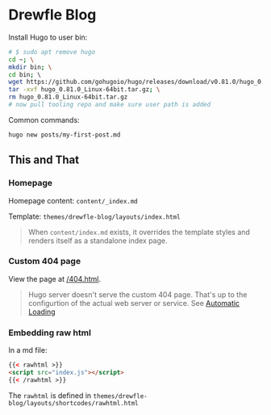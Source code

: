 # Drewfle Blog

Install Hugo to user bin:

```sh
# $ sudo apt remove hugo
cd ~; \
mkdir bin; \
cd bin; \ 
wget https://github.com/gohugoio/hugo/releases/download/v0.81.0/hugo_0.81.0_Linux-64bit.tar.gz; \
tar -xvf hugo_0.81.0_Linux-64bit.tar.gz; \
rm hugo_0.81.0_Linux-64bit.tar.gz
# now pull tooling repo and make sure user path is added
```

Common commands:

```sh
hugo new posts/my-first-post.md
```

## This and That

### Homepage

Homepage content: `content/_index.md`

Template: `themes/drewfle-blog/layouts/index.html`

> When `content/index.md` exists, it overrides the template styles and renders itself as a standalone index page.

### Custom 404 page

View the page at [/404.html](http://localhost:1313/404.html).

> Hugo server doesn't serve the custom 404 page. That's up to the configurtion of the actual web server or service. See [Automatic Loading](https://gohugo.io/templates/404/#automatic-loading)

### Embedding raw html

In a md file:

```html
{{< rawhtml >}}
<script src="index.js"></script> 
{{< /rawhtml >}}
```

The `rawhtml` is defined in `themes/drewfle-blog/layouts/shortcodes/rawhtml.html`

